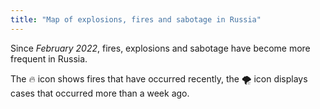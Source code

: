 ```yaml
---
title: "Map of explosions, fires and sabotage in Russia"
---
```


Since *February 2022*, fires, explosions and sabotage have become more frequent in Russia.

The 🔥 icon shows fires that have occurred recently, the 🌪️ icon displays cases that occurred more than a week ago.